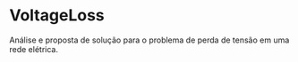 # VoltageLoss
Análise e proposta de solução para o problema de perda de tensão em uma rede elétrica.
